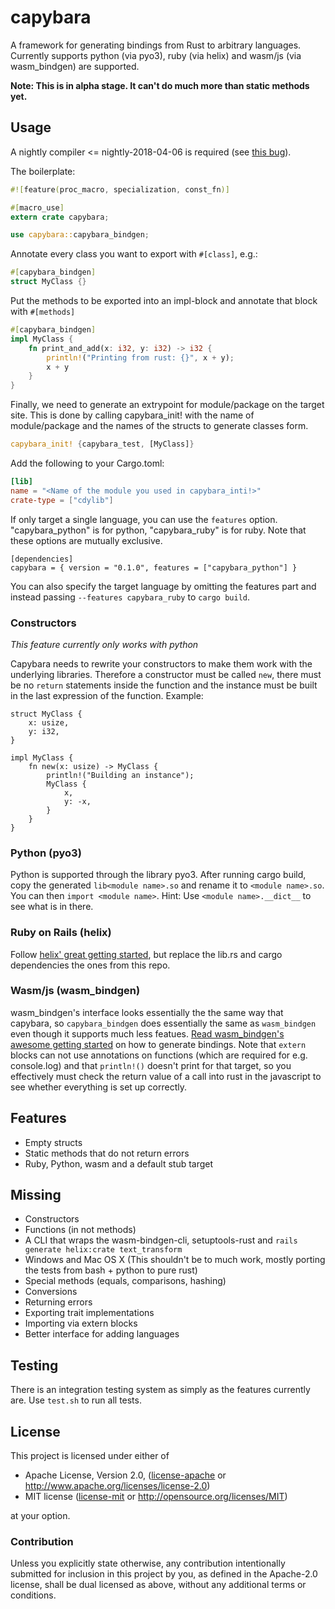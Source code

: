 # capybara

A framework for generating bindings from Rust to arbitrary languages. Currently supports python (via pyo3), ruby
(via helix) and wasm/js (via wasm_bindgen) are supported.

**Note: This is in alpha stage. It can't do much more than static methods yet.**

## Usage

A nightly compiler <= nightly-2018-04-06 is required (see [this bug](https://github.com/rust-lang/rust/issues/49768)).

The boilerplate:

```rust
#![feature(proc_macro, specialization, const_fn)]

#[macro_use]
extern crate capybara;

use capybara::capybara_bindgen;
```

Annotate every class you want to export with `#[class]`, e.g.:

```rust
#[capybara_bindgen]
struct MyClass {}
```

Put the methods to be exported into an impl-block and annotate that block with `#[methods]`

```rust
#[capybara_bindgen]
impl MyClass {
    fn print_and_add(x: i32, y: i32) -> i32 {
        println!("Printing from rust: {}", x + y);
        x + y
    }
}
```

Finally, we need to generate an extrypoint for module/package on the target site. This is done by calling capybara_init!
with the name of module/package and the names of the structs to generate classes form.

```rust
capybara_init! {capybara_test, [MyClass]}
```

Add the following to your Cargo.toml:

```toml
[lib]
name = "<Name of the module you used in capybara_inti!>"
crate-type = ["cdylib"]
```

If only target a single language, you can use the `features` option. "capybara_python" is for python, "capybara_ruby" is for ruby.
Note that these options are mutually exclusive.

```
[dependencies]
capybara = { version = "0.1.0", features = ["capybara_python"] }
```

You can also specify the target language by omitting the features part and instead passing `--features capybara_ruby` to
`cargo build`.

### Constructors

_This feature currently only works with python_

Capybara needs to rewrite your constructors to make them work with the underlying libraries. Therefore a constructor must be called `new`, there must be no `return` statements inside the function and the instance must be built in the last expression of the function. Example:

```
struct MyClass {
    x: usize,
    y: i32,
}

impl MyClass {
    fn new(x: usize) -> MyClass {
        println!("Building an instance");
        MyClass {
            x,
            y: -x,
        }
    }
}
```

### Python (pyo3)

Python is supported through the library pyo3. After running cargo build, copy the generated `lib<module name>.so` and
rename it to `<module name>.so`. You can then `import <module name>`. Hint: Use `<module name>.__dict__` to see what
is in there.

### Ruby on Rails (helix)

Follow [helix' great getting started](https://usehelix.com/getting_started), but replace the lib.rs and cargo
dependencies the ones from this repo.

### Wasm/js (wasm_bindgen)

wasm_bindgen's interface looks essentially the the same way that capybara, so `capybara_bindgen` does essentially the
same as `wasm_bindgen` even though it supports much less featues.
[Read wasm_bindgen's awesome getting started](https://github.com/rustwasm/wasm-bindgen) on how to generate bindings.
Note that `extern` blocks can not use annotations on functions (which are required for e.g. console.log) and that
`println!()` doesn't print for that target, so you effectively must check the return value of a call into rust in the
javascript to see whether everything is set up correctly.

## Features

 * Empty structs
 * Static methods that do not return errors
 * Ruby, Python, wasm and a default stub target

## Missing

 * Constructors
 * Functions (in not methods)
 * A CLI that wraps the wasm-bindgen-cli, setuptools-rust and `rails generate helix:crate text_transform`
 * Windows and Mac OS X (This shouldn't be to much work, mostly porting the tests from bash + python to pure rust)
 * Special methods (equals, comparisons, hashing)
 * Conversions
 * Returning errors
 * Exporting trait implementations
 * Importing via extern blocks
 * Better interface for adding languages

## Testing

There is an integration testing system as simply as the features currently are. Use `test.sh` to run all tests.

## License

This project is licensed under either of

 * Apache License, Version 2.0, ([license-apache](license-apache) or
   http://www.apache.org/licenses/license-2.0)
 * MIT license ([license-mit](LICENSE-mit) or
   http://opensource.org/licenses/MIT)

at your option.

### Contribution

Unless you explicitly state otherwise, any contribution intentionally submitted
for inclusion in this project by you, as defined in the Apache-2.0 license,
shall be dual licensed as above, without any additional terms or conditions.
